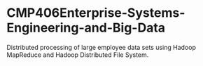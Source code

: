 # CMP406Enterprise-Systems-Engineering-and-Big-Data
 Distributed processing of large employee data sets using Hadoop MapReduce and Hadoop Distributed File System.
